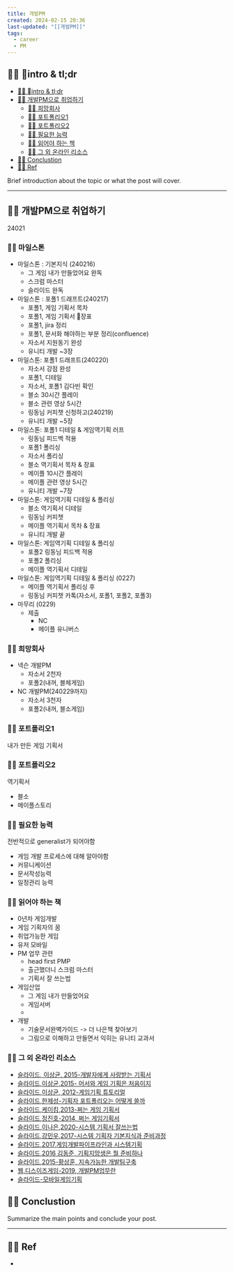 ```yaml
---
title: 개발PM
created: 2024-02-15 20:36
last-updated: "[[개발PM]]"
tags:
  - career
  - PM
---
```




## 👯‍♂️ intro & tl;dr

- [👯‍♂️ intro & tl;dr](#%F0%9F%91%AF%E2%80%8D%E2%99%82%EF%B8%8F%20%08intro%20&%20tl;dr)
- [👯‍♂️ 개발PM으로 취업하기](#%F0%9F%91%AF%E2%80%8D%E2%99%82%EF%B8%8F%20%EA%B0%9C%EB%B0%9CPM%EC%9C%BC%EB%A1%9C%20%EC%B7%A8%EC%97%85%ED%95%98%EA%B8%B0)
	- [👯‍♂️ 희망회사](#%F0%9F%91%AF%E2%80%8D%E2%99%82%EF%B8%8F%20%ED%9D%AC%EB%A7%9D%ED%9A%8C%EC%82%AC)
	- [👯‍♂️ 포트폴리오1](#%F0%9F%91%AF%E2%80%8D%E2%99%82%EF%B8%8F%20%ED%8F%AC%ED%8A%B8%ED%8F%B4%EB%A6%AC%EC%98%A41)
	- [👯‍♂️ 포트폴리오2](#%F0%9F%91%AF%E2%80%8D%E2%99%82%EF%B8%8F%20%ED%8F%AC%ED%8A%B8%ED%8F%B4%EB%A6%AC%EC%98%A42)
	- [👯‍♂️ 필요한 능력](#%F0%9F%91%AF%E2%80%8D%E2%99%82%EF%B8%8F%20%ED%95%84%EC%9A%94%ED%95%9C%20%EB%8A%A5%EB%A0%A5)
	- [👯‍♂️ 읽어야 하는 책](#%F0%9F%91%AF%E2%80%8D%E2%99%82%EF%B8%8F%20%EC%9D%BD%EC%96%B4%EC%95%BC%20%ED%95%98%EB%8A%94%20%EC%B1%85)
	- [👯‍♂️ 그 외 온라인 리소스](#%F0%9F%91%AF%E2%80%8D%E2%99%82%EF%B8%8F%20%EA%B7%B8%20%EC%99%B8%20%EC%98%A8%EB%9D%BC%EC%9D%B8%20%EB%A6%AC%EC%86%8C%EC%8A%A4)
- [👯‍♂️ Conclustion](#%F0%9F%91%AF%E2%80%8D%E2%99%82%EF%B8%8F%20Conclustion)
- [👯‍♂️ Ref](#%F0%9F%91%AF%E2%80%8D%E2%99%82%EF%B8%8F%20Ref)


Brief introduction about the topic or what the post will cover.

--- 


## 👯‍♂️ 개발PM으로 취업하기


24021


### 👯‍♂️ 마일스톤

- 마일스톤 : 기본지식 (240216)
	- 그 게임 내가 만들었어요 완독
	- 스크럼 마스터 
	- 슬라이드 완독
- 마일스톤 : 포폴1 드래프트(240217) 
	- 포폴1, 게임 기획서 목차 
	- 포폴1, 게임 기획서 장표 
	- 포폴1, jira 정리
	- 포폴1, 문서화 해야하는 부분 정리(confluence)
	- 자소서 지원동기 완성
	- 유니티 개발 ~3장 
- 마일스톤: 포폴1 드래프트(240220)
	- 자소서 강점 완성 
	- 포폴1, 디테일
	- 자소서, 포폴1 김다빈 확인
	- 블소 30시간 플레이
	- 블소 관련 영상 5시간
	- 링동님 커피챗 신청하고(240219)
	- 유니티 개발 ~5장
- 마일스톤: 포폴1 디테일 & 게임역기획 러프
	- 링동님 피드백 적용
	- 포폴1 폴리싱  
	- 자소서 폴리싱
	- 블소 역기획서 목차 & 장표
	- 메이플 10시간  플레이
	- 메이플 관련 영상 5시간
	- 유니티 개발 ~7장
- 마일스톤: 게임역기획 디테일 & 폴리싱
	- 블소 역기획서 디테일
	- 링동님 커피챗
	- 메이플 역기획서 목차 & 장표
	- 유니티 개발 끝
- 마일스톤: 게임역기획 디테일 & 폴리싱
	- 포폴2 링동님 피드백 적용
	- 포폴2 폴리싱
	- 메이플 역기획서 디테일
- 마일스톤: 게임역기획 디테일 & 폴리싱 (0227)
	- 메이플 역기획서 폴리싱 후
	- 링동님 커피챗 카톡(자소서, 포폴1, 포폴2, 포폴3)
- 마무리 (0229)
	- 제출
		- NC
		- 메이플 유니버스
### 👯‍♂️ 희망회사

- 넥슨 개발PM
	- 자소서 2천자
	- 포폴2(내꺼, 블체게임)
- NC 개발PM(240229까지)
	- 자소서 3천자 
	- 포폴2(내꺼, 블소게임)

### 👯‍♂️ 포트폴리오1

내가 만든 게임 기획서

### 👯‍♂️ 포트폴리오2

역기획서
- 블소
- 메이플스토리 

### 👯‍♂️ 필요한 능력

전반적으로 generalist가 되어야함

- 게임 개발 프로세스에 대해 알아야함
- 커뮤니케이션
- 문서작성능력
- 일정관리 능력

### 👯‍♂️ 읽어야 하는 책

 - 0년차 게임개발
 - 게임 기획자의 꿈
 - 취업가능한 게임
 - 유저 모바일
- PM 업무 관련
	- head first PMP
	- 출근했더니 스크럼 마스터
	- 기획서 잘 쓰는법 
- 게임산업
	- 그 게임 내가 만들었어요
	- 게임서버
	- 
- 개발
	- 기술문서완벽가이드 -> 더 나은책 찾아보기
	- 그림으로 이해하고 만들면서 익히는 유니티 교과서

### 👯‍♂️ 그 외 온라인 리소스

-  [슬라이드, 이상균, 2015-개발자에게 사랑받는 기획서](https://www.slideshare.net/iyooha/20101002-53482961)
-  [슬라이드,이상균,2015- 어서와 게임 기획은 처음이지](https://www.slideshare.net/iyooha/ss-39476185)
-  [슬라이드,이상균, 2012-게임기획 튜토리얼](https://www.slideshare.net/iyooha/2012-14158316)
-  [슬라이드,한제성-기획자 포트폴리오는 어떻게 쓸까](https://www.slideshare.net/HanJeSung/ss-54514435)
-  [슬라이드,케이킴,2013-쩌는 게임 기획서](https://www.slideshare.net/istoriae/how-to-write-great-design-documents-from-gdc2008-korean)
- [슬라이드,정진호-2014, 쩌는 게임기획서 ](https://www.slideshare.net/phploveme/ss-30557563)
-  [슬라이드,이나은,2020-시스템 기획서 잘쓰는법](https://www.slideshare.net/Ruahruha/ndc-19)
-   [슬라이드,강민우,2017-시스템 기획자 기본지식과 준비과정](https://www.slideshare.net/ssuser052dd11/igc-2017-79438488)
-  [슬라이드,2017,게임개발파이프라인과 시스템기획](https://www.slideshare.net/ChangHyunWon/ss-105403948)
-  [슬라이드,2016 김동준, 기획지망생은 뭘 준비하나](https://www.slideshare.net/ssuser052dd11/igc-2016-66910672)
-  [슬라이드,2015-황상훈, 지속가능한 개발팀구축](https://www.slideshare.net/ssuser052dd11/ss-53532736)
- [웹,디스이즈게임-2019, 개발PM업무란](https://www.thisisgame.com/webzine/gameevent/nboard/227/?n=93530)
- [슬라이드-모바일게임기획](https://www.slideshare.net/sunnyrider81/ss-132752302)

## 👯‍♂️ Conclustion

Summarize the main points and conclude your post.

--- 

## 👯‍♂️ Ref

- [^1]:  작성자. "제목," 사이트명, 발행날짜, [URL](www.naver.com)


